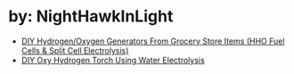 # by: NightHawkInLight
- [DIY Hydrogen/Oxygen Generators From Grocery Store Items (HHO Fuel Cells & Split Cell Electrolysis)](https://youtu.be/d85OX6yEwE0)
- [DIY Oxy Hydrogen Torch Using Water Electrolysis](https://youtu.be/7M4yqcO_pPo)
